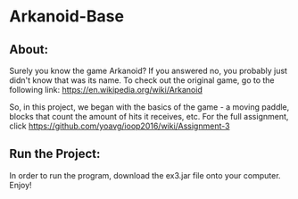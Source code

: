 # Arkanoid-Base

## About:
Surely you know the game Arkanoid? If you answered no, you probably just didn't know that was its name. To check out the original game, go
to the following link: https://en.wikipedia.org/wiki/Arkanoid 

So, in this project, we began with the basics of the game - a moving paddle, blocks that count the amount of hits it receives, etc.
For the full assignment, click https://github.com/yoavg/ioop2016/wiki/Assignment-3

## Run the Project:
In order to run the program, download the ex3.jar file onto your computer. Enjoy!
